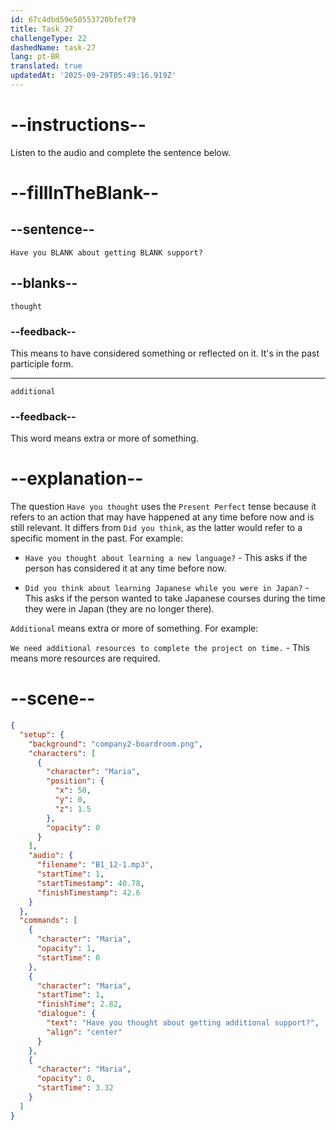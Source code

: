 ```yaml
---
id: 67c4dbd59e50553720bfef79
title: Task 27
challengeType: 22
dashedName: task-27
lang: pt-BR
translated: true
updatedAt: '2025-09-29T05:49:16.919Z'
---
```


<!-- (Audio) Maria: Have you thought about getting additional support? -->

# --instructions--

Listen to the audio and complete the sentence below.

# --fillInTheBlank--

## --sentence--

`Have you BLANK about getting BLANK support?`  

## --blanks--

`thought`  

### --feedback--

This means to have considered something or reflected on it. It's in the past participle form.

---  

`additional`  

### --feedback--

This word means extra or more of something.

# --explanation--

The question `Have you thought` uses the `Present Perfect` tense because it refers to an action that may have happened at any time before now and is still relevant. It differs from `Did you think`, as the latter would refer to a specific moment in the past. For example:  

- `Have you thought about learning a new language?` - This asks if the person has considered it at any time before now.

- `Did you think about learning Japanese while you were in Japan?` - This asks if the person wanted to take Japanese courses during the time they were in Japan (they are no longer there).

`Additional` means extra or more of something. For example:

`We need additional resources to complete the project on time.` - This means more resources are required.

# --scene--

```json
{
  "setup": {
    "background": "company2-boardroom.png",
    "characters": [
      {
        "character": "Maria",
        "position": {
          "x": 50,
          "y": 0,
          "z": 1.5
        },
        "opacity": 0
      }
    ],
    "audio": {
      "filename": "B1_12-1.mp3",
      "startTime": 1,
      "startTimestamp": 40.78,
      "finishTimestamp": 42.6
    }
  },
  "commands": [
    {
      "character": "Maria",
      "opacity": 1,
      "startTime": 0
    },
    {
      "character": "Maria",
      "startTime": 1,
      "finishTime": 2.82,
      "dialogue": {
        "text": "Have you thought about getting additional support?",
        "align": "center"
      }
    },
    {
      "character": "Maria",
      "opacity": 0,
      "startTime": 3.32
    }
  ]
}
```
